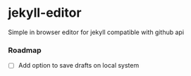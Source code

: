 # jekyll-editor
Simple in browser editor for jekyll compatible with github api



### Roadmap

- [ ] Add option to save drafts on local system
